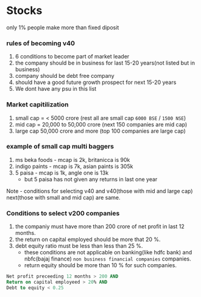 # Stocks

only 1% people make more than fixed diposit

### rules of becoming v40

1. 6 conditions to become part of market leader
2. the company should be in business for last 15-20 years(not listed but in business)
3. company should be debt free company
4. should have a good future growth prospect for next 15-20 years
5. We dont have any psu in this list

### Market capitilization

1. small cap = < 5000 crore (rest all are small cap `6000 BSE` / `1500 NSE`)
2. mid cap = 20,000 to 50,000 crore (next 150 companies are mid cap)
3. large cap 50,000 crore and more (top 100 companies are large cap)

### example of small cap multi baggers

1. ms beka foods - mcap is 2k, britanicca is 90k
2. indigo paints - mcap is 7k, asian paints is 305k
3. 5 paisa - mcap is 1k, angle one is 13k
    - but 5 paisa has not given any returns in last one year

Note - conditions for selecting v40 and v40(those with mid and large cap) next(those with small and mid cap) are same.

### Conditions to select v200 companies

1. the companiy must have more than 200 crore of net profit in last 12 months.
2. the return on capital employed should be more that 20 %.
3. debt equity ratio must be less than less than 25 %.
    - these conditions are not applicable on banking(like hdfc bank) and nbfc(bajaj finance) `non business financial companies` companies.
    - return equity should be more than 10 % for such companies.

```SQL
Net profit preceeding 12 months > 200 AND
Return on capital employeed > 20% AND
Debt to equity < 0.25
```
